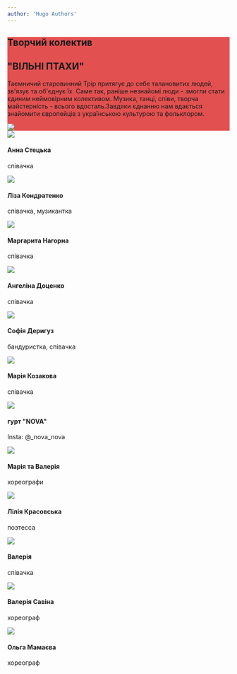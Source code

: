 ```yaml
---
author: 'Hugo Authors'
---
```

<div class=' m-0 bg-fixed bg-cover'>
    <div style='background-color: rgba(220, 38, 38, 0.8)' class='py-8'>
        <div class='grid lg:grid-cols-2 3xl:gap-16 lg:gap-4 gap-2 mx-auto container px-7'>
        <div class='text-left  flex flex-col justify-center'>
        <h2 class='text-white text-3xl font-bold pt-4'>Творчий колектив</h2>
        <h2 class='uppercase text-4xl text-white font-bold py-4 mb-4'>
"ВІЛЬНІ ПТАХИ"</h2> 
        <p class='text-white py-4 text-xl text-justify'>Таємничий старовинний Трір притягує до себе талановитих людей, зв'язує та об'єднує їх. Саме так, раніше незнайомі люди - змогли стати єдиним неймовірним колективом. 
Музика, танці, співи, творча майстерність - всього вдосталь.Завдяки єднанню нам вдається знайомити європейців з українською культурою та фольклором.</p>
    </div>
    <div class='flex flex-col justify-center relative p-0'>
        <img src='/projectsImg/2.jpg' class='pb-2 md:w-full lg:w-full 3xl:w-full m-auto md:m-0 lg:m-0 3xl:m-0'>
    </div>
    </div>
    </div>
</div>
<div class='grid gap-4 justify-items-center 3xl:grid-cols-4 lg:grid-cols-3 md:grid-cols-2 m-4'>
    <div class='relative'>
        <img src='/aboutImg/ourTeam/e57edb_c4c7b5d8df4d466893f738a7badc7f6c_mv2.jpg'>
        <div class='absolute w-64 h-16 bg-white dark:bg-gray-800 bottom-0'>
            <h4 class='text-2xl p-2 '>Анна Стецька</h4>
            <p class='px-2 pb-2'>
співачка</p>
        </div>
    </div>
    <div class='relative'>
        <img src='/aboutImg/ourTeam/e57edb_edd0dfb565fc4493ac5177df5e1969ef_mv2.jpg'>
        <div class='absolute w-64 h-16 bg-white dark:bg-gray-800 bottom-0'>
            <h4 class='text-2xl p-2 '>Ліза Кондратенко</h4>
            <p class='px-2 pb-2'>
співачка, музикантка</p>
        </div>
    </div>
     <div class='relative'>
        <img src='/projectsImg/margarita_nagorna2.jpg'>
        <div class='absolute w-64 h-16 bg-white dark:bg-gray-800 bottom-0'>
            <h4 class='text-2xl p-2 '>Маргарита Нагорна</h4>
            <p class='px-2 pb-2'>
співачка</p>
        </div>
    </div>
      <div class='relative'>
        <img src='/projectsImg/angelina_dotsenko.jpg'>
        <div class='absolute w-64 h-16 bg-white dark:bg-gray-800 bottom-0'>
            <h4 class='text-2xl p-2 '>Ангеліна Доценко</h4>
            <p class='px-2 pb-2'>
співачка</p>
        </div>
    </div>
      <div class='relative'>
        <img src='/projectsImg/ sofia_derigus.jpg'>
        <div class='absolute w-64 h-16 bg-white dark:bg-gray-800 bottom-0'>
            <h4 class='text-2xl p-2 '>Софія Деригуз </h4>
            <p class='px-2 pb-2'>
бандуристка, співачка</p>
        </div>
    </div>
      <div class='relative'>
        <img src='/projectsImg/maria_kosakova.jpg'>
        <div class='absolute w-64 h-16 bg-white dark:bg-gray-800 bottom-0'>
            <h4 class='text-2xl p-2 '>Марія Козакова</h4>
            <p class='px-2 pb-2'>
співачка</p>
        </div>
    </div>
   <div class='relative'>
        <img src='/projectsImg/nova.jpg'>
        <div class='absolute w-64 h-16 bg-white dark:bg-gray-800 bottom-0'>
            <h4 class='text-2xl p-2 '>гурт "NOVA" </h4>
            <p class='px-2 pb-2'>
Insta: @_nova_nova</p>
        </div>
    </div>
     <div class='relative'>
        <img src='/projectsImg/valeria_maria.jpg'>
        <div class='absolute w-64 h-16 bg-white dark:bg-gray-800 bottom-0'>
            <h4 class='text-2xl p-2 '>Марія та Валерія </h4>
            <p class='px-2 pb-2'>
хореографи</p>
        </div>
    </div>
     <div class='relative'>
        <img src='/projectsImg/lilia_krasovska.jpg'>
        <div class='absolute w-64 h-16 bg-white dark:bg-gray-800 bottom-0'>
            <h4 class='text-2xl p-2 '>Лілія Красовська </h4>
            <p class='px-2 pb-2'>
поэтесса</p>
        </div>
    </div>
     <div class='relative'>
        <img src='/projectsImg/valeria.jpg'>
        <div class='absolute w-64 h-16 bg-white dark:bg-gray-800 bottom-0'>
            <h4 class='text-2xl p-2 '>Валерія </h4>
            <p class='px-2 pb-2'>
співачка</p>
        </div>
    </div>
    <div class='relative'>
        <img src='/aboutImg/ourTeam/e57edb_173d9fccc6ff4ff6ba22de462d892a90_mv2.jpg'>
        <div class='absolute w-64 h-16 bg-white dark:bg-gray-800 bottom-0'>
            <h4 class='text-2xl p-2 '>Валерія Савіна</h4>
            <p class='px-2 pb-2'>
хореограф</p>
        </div>
    </div>
    <div class='relative'>
        <img src='/aboutImg/ourTeam/e57edb_3dc08f9fce1e4134b1ac53b52c20ddca_mv2.jpg'>
        <div class='absolute w-64 h-16 bg-white dark:bg-gray-800 bottom-0'>
            <h4 class='text-2xl p-2 '>Ольга Мамаєва</h4>
            <p class='px-2 pb-2'>
хореограф</p>
        </div>
    </div>
</div>
     
